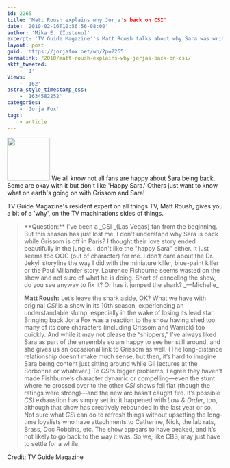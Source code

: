 ```yaml
---
id: 2265
title: 'Matt Roush explains why Jorja's back on CSI'
date: '2010-02-16T10:56:56-08:00'
author: 'Mika E. (Ipstenu)'
excerpt: 'TV Guide Magazine''s Matt Roush talks about why Sara was written back in to _CSI_ (from a ratings perspective).'
layout: post
guid: 'https://jorjafox.net/wp/?p=2265'
permalink: /2010/matt-roush-explains-why-jorjas-back-on-csi/
aktt_tweeted:
    - '1'
Views:
    - '162'
astra_style_timestamp_css:
    - '1634582252'
categories:
    - 'Jorja Fox'
tags:
    - article
---
```


<img src="//static.jorjafox.net/wordpress/2010/02/tvguidemag-100x100.jpg" alt="" title="tvguidemag" width="100" height="100" class="alignleft size-thumbnail wp-image-2266" /> We all know not all fans are happy about Sara being back. Some are okay with it but don't like 'Happy Sara.'  Others just want to know what on earth's going on with Grissom and Sara!

TV Guide Magazine's resident expert on all things TV, Matt Roush, gives you a bit of a 'why', on the TV machinations sides of things.

<blockquote>**Question:** I've been a _CSI _(Las Vegas) fan from the beginning. But this season has just lost me. I don't understand why Sara is back while Grissom is off in Paris? I thought their love story ended beautifully in the jungle. I don't like the "happy Sara" either. It just seems too OOC (out of character) for me. I don't care about the Dr. Jekyll storyline the way I did with the miniature killer, blue-paint killer or the Paul Millander story. Laurence Fishburne seems wasted on the show and not sure of what he is doing. Short of canceling the show, do you see anyway to fix it? Or has it jumped the shark? _—Michelle_

**Matt Roush:** Let’s leave the shark aside, OK? What we have with original _CSI_ is a show in its 10th season, experiencing an understandable slump, especially in the wake of losing its lead star. Bringing back Jorja Fox was a reaction to the show having shed too many of its core characters (including Grissom and Warrick) too quickly. And while it may not please the “shippers,” I’ve always liked Sara as part of the ensemble so am happy to see her still around, and she gives us an occasional link to Grissom as well. (The long-distance relationship doesn’t make much sense, but then, it’s hard to imagine Sara being content just sitting around while Gil lectures at the Sorbonne or whatever.) To _CSI_’s bigger problems, I agree they haven’t made Fishburne’s character dynamic or compelling—even the stunt where he crossed over to the other _CSI_ shows fell flat (though the ratings were strong)—and the new arc hasn’t caught fire. It’s possible _CSI_ exhaustion has simply set in; it happened with _Law & Order_, too, although that show has creatively rebounded in the last year or so. Not sure what _CSI_ can do to refresh things without upsetting the long-time loyalists who have attachments to Catherine, Nick, the lab rats, Brass, Doc Robbins, etc. The show appears to have peaked, and it’s not likely to go back to the way it was. So we, like CBS, may just have to settle for a while.</blockquote>

Credit: TV Guide Magazine

